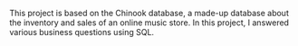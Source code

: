 This project is based on the Chinook database, a made-up database about the inventory and sales of an online music store. In this project, I answered various business questions using SQL.

